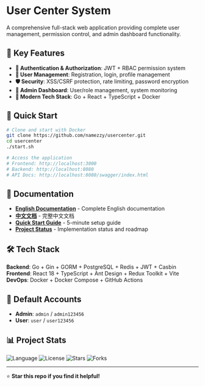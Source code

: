 # User Center System

A comprehensive full-stack web application providing complete user management, permission control, and admin dashboard functionality.

## 🌟 Key Features

- **🔐 Authentication & Authorization**: JWT + RBAC permission system
- **👥 User Management**: Registration, login, profile management
- **🛡️ Security**: XSS/CSRF protection, rate limiting, password encryption
- **🏢 Admin Dashboard**: User/role management, system monitoring
- **🚀 Modern Tech Stack**: Go + React + TypeScript + Docker

## 🚀 Quick Start

```bash
# Clone and start with Docker
git clone https://github.com/namezzy/usercenter.git
cd usercenter
./start.sh

# Access the application
# Frontend: http://localhost:3000
# Backend: http://localhost:8080
# API Docs: http://localhost:8080/swagger/index.html
```

## 📖 Documentation

- **[English Documentation](README.md)** - Complete English documentation
- **[中文文档](README_CN.md)** - 完整中文文档
- **[Quick Start Guide](QUICK_START.md)** - 5-minute setup guide
- **[Project Status](PROJECT_STATUS.md)** - Implementation status and roadmap

## 🛠️ Tech Stack

**Backend**: Go + Gin + GORM + PostgreSQL + Redis + JWT + Casbin  
**Frontend**: React 18 + TypeScript + Ant Design + Redux Toolkit + Vite  
**DevOps**: Docker + Docker Compose + GitHub Actions

## 🎯 Default Accounts

- **Admin**: `admin` / `admin123456`
- **User**: `user` / `user123456`

## 📊 Project Stats

![Language](https://img.shields.io/github/languages/top/namezzy/usercenter)
![License](https://img.shields.io/github/license/namezzy/usercenter)
![Stars](https://img.shields.io/github/stars/namezzy/usercenter)
![Forks](https://img.shields.io/github/forks/namezzy/usercenter)

---

⭐ **Star this repo if you find it helpful!**
